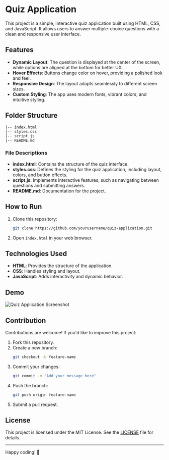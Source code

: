 # Quiz Application

This project is a simple, interactive quiz application built using HTML, CSS, and JavaScript. It allows users to answer multiple-choice questions with a clean and responsive user interface.

## Features

- **Dynamic Layout**: The question is displayed at the center of the screen, while options are aligned at the bottom for better UX.
- **Hover Effects**: Buttons change color on hover, providing a polished look and feel.
- **Responsive Design**: The layout adapts seamlessly to different screen sizes.
- **Custom Styling**: The app uses modern fonts, vibrant colors, and intuitive styling.

## Folder Structure

```
|-- index.html
|-- styles.css
|-- script.js
|-- README.md
```

### File Descriptions

- **index.html**: Contains the structure of the quiz interface.
- **styles.css**: Defines the styling for the quiz application, including layout, colors, and button effects.
- **script.js**: Implements interactive features, such as navigating between questions and submitting answers.
- **README.md**: Documentation for the project.

## How to Run

1. Clone this repository:
   ```bash
   git clone https://github.com/yourusername/quiz-application.git
   ```

2. Open `index.html` in your web browser.

## Technologies Used

- **HTML**: Provides the structure of the application.
- **CSS**: Handles styling and layout.
- **JavaScript**: Adds interactivity and dynamic behavior.

## Demo

![Quiz Application Screenshot](https://via.placeholder.com/800x400)

## Contribution

Contributions are welcome! If you'd like to improve this project:

1. Fork this repository.
2. Create a new branch:
   ```bash
   git checkout -b feature-name
   ```
3. Commit your changes:
   ```bash
   git commit -m "Add your message here"
   ```
4. Push the branch:
   ```bash
   git push origin feature-name
   ```
5. Submit a pull request.

## License

This project is licensed under the MIT License. See the [LICENSE](LICENSE) file for details.

---

Happy coding! 🎉